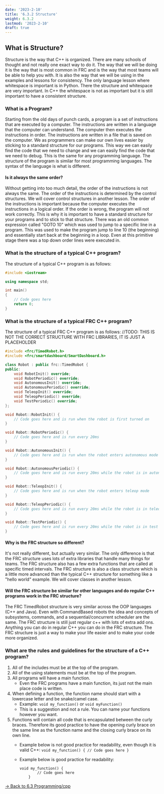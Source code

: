 ```yaml
---
date: '2023-2-10'
title: '6.3.2 Structure'
weight: 6.3.2
lastmod: '2023-2-10'
draft: true
---
```


## What is Structure?

Structure is the way that C++ is organized. There are many schools of thought and not really one exact way to do it. The way that we will be doing it is the way that is most common in FRC and is the way that most teams will be able to help you with. It is also the way that we will be using in the examples and lessons for consistency. The only language lesson where whitespace is important is in Python. There the structure and whitespace are very important. In C++ the whitespace is not as important but it is still important to have a consistent structure.

### What is a Program?

Starting from the old days of punch cards, a program is a set of instructions that are executed by a computer. The instructions are written in a language that the computer can understand. The computer then executes the instructions in order. The instructions are written in a file that is saved on the computer. We as programmers can make our own lives easier by sticking to a standard structure for our programs. This way we can easily find the code that we need to change and we can easily find the code that we need to debug. This is the same for any programming language. The structure of the program is similar for most programming languages. The syntax of the language is what is different.

#### Is it always the same order?

Without getting into too much detail, the order of the instructions is not always the same. The order of the instructions is determined by the control structures. We will cover control structures in another lesson. The order of the instructions is important because the computer executes the instructions in a logical order. If the order is wrong, the program will not work correctly. This is why it is important to have a standard structure for your programs and to stick to that structure. There was an old common expression called "GOTO 10" which was used to jump to a specific line in a program. This was used to make the program jump to line 10 (the beginning) and essentially start back at the beginning in a loop. Even at this primitive stage there was a top down order lines were executed in.

### What is the structure of a typical C++ program?

The structure of a typical C++ program is as follows:

```cpp
#include <iostream>

using namespace std;

int main()
{
    // Code goes here
    return 0;
}
```

### What is the structure of a typical FRC C++ program?

The structure of a typical FRC C++ program is as follows:
//TODO: THIS IS NOT THE CORRECT STRUCTURE WITH FRC LIBRARIES, IT IS JUST A PLACEHOLDER

```cpp
#include <frc/TimedRobot.h>
#include <frc/smartdashboard/SmartDashboard.h>

class Robot : public frc::TimedRobot {
public:
    void RobotInit() override;
    void RobotPeriodic() override;
    void AutonomousInit() override;
    void AutonomousPeriodic() override;
    void TeleopInit() override;
    void TeleopPeriodic() override;
    void TestPeriodic() override;
};

void Robot::RobotInit() {
    // Code goes here and is run when the robot is first turned on
}

void Robot::RobotPeriodic() {
    // Code goes here and is run every 20ms
}

void Robot::AutonomousInit() {
    // Code goes here and is run when the robot enters autonomous mode
}

void Robot::AutonomousPeriodic() {
    // Code goes here and is run every 20ms while the robot is in autonomous mode
}

void Robot::TeleopInit() {
    // Code goes here and is run when the robot enters teleop mode
}

void Robot::TeleopPeriodic() {
    // Code goes here and is run every 20ms while the robot is in teleop mode
}

void Robot::TestPeriodic() {
    // Code goes here and is run every 20ms while the robot is in test mode
}

```

#### Why is the FRC structure so different?

It's not really different, but actually very similar. The only difference is that the FRC structure uses lots of extra libraries that handle many things for teams. The FRC structure also has a few extra functions that are called at specific timed intervals. The FRC structure is also a class structure which is a little more advanced than the typical C++ structure for something like a "hello world" example. We will cover classes in another lesson.

#### Will the FRC structure be similar for other languages and do regular C++ programs work in the FRC structure?

The FRC TimedRobot structure is very similar across the OOP languages (C++ and Java). Even with CommandBased robots the idea and concepts of subsystems, commands, and a sequential/concurrent scheduler are the same. The FRC structure is still just regular c++ with lots of extra add ons. Anything you can do in regular C++ you can do in the FRC structure. The FRC structure is just a way to make your life easier and to make your code more organized.

### What are the rules and guidelines for the structure of a C++ program?

1. All of the includes must be at the top of the program.
2. All of the using statements must be at the top of the program.
3. All programs will have a main function.
    - Even the FRC programs have a main function, its just not the main place code is written.
4. When defining a function, the function name should start with a lowercase letter and be snake/camel case.
    - Example: `void my_function()` or `void myFunction()`
    - This is a suggestion and not a rule. You can name your functions however you want.
5. Functions will contain all code that is encapsulated between the curly braces. Therefore its good practice to have the opening curly brace on the same line as the function name and the closing curly brace on its own line.
    - Example below is not good practice for readability, even though it is valid C++: 
    ```void my_function() { // Code goes here }```

    - Example below is good practice for readability: 
        ```
        void my_function() { 
                // Code goes here 
            } 
        ```

[-> Back to 6.3 Programming/cpp](/programming/cpp/)